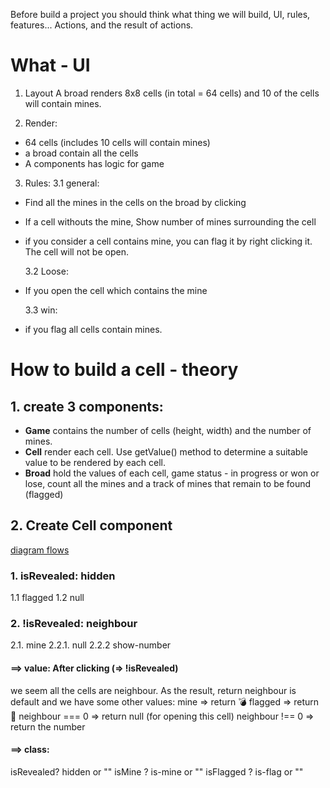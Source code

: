 Before build a project you should think what thing we will build, UI, rules, features... Actions, and the result of actions.

# What - UI

1. Layout
   A broad renders 8x8 cells (in total = 64 cells) and 10 of the cells will contain mines.

2. Render:

- 64 cells (includes 10 cells will contain mines)
- a broad contain all the cells
- A components has logic for game

3. Rules:
   3.1 general:

- Find all the mines in the cells on the broad by clicking
- If a cell withouts the mine, Show number of mines surrounding the cell
- if you consider a cell contains mine, you can flag it by right clicking it. The cell will not be open.

  3.2 Loose:

- If you open the cell which contains the mine

  3.3 win:

- if you flag all cells contain mines.

# How to build a cell - theory

## 1. create 3 components:

- **Game** contains the number of cells (height, width) and the number of mines.
- **Cell** render each cell. Use getValue() method to determine a suitable value to be rendered by each cell.
- **Broad** hold the values of each cell, game status - in progress or won or lose, count all the mines and a track of mines that remain to be found (flagged)

## 2. Create Cell component

[diagram flows](https://drive.google.com/file/d/1fBEa0r8rGQT5SIj68bhZybSvh305H-zp/view?usp=sharing)

### 1. isRevealed: hidden

1.1 flagged
1.2 null

### 2. !isRevealed: neighbour

2.1. mine
2.2.1. null
2.2.2 show-number

#### ==> value: After clicking (=> !isRevealed)

we seem all the cells are neighbour. As the result, return neighbour is default and we have some other values:
mine => return 💣
flagged => return 🚩
neighbour === 0 => return null (for opening this cell)
neighbour !== 0 => return the number

#### ==> class:

isRevealed? hidden or ""
isMine ? is-mine or ""
isFlagged ? is-flag or ""
